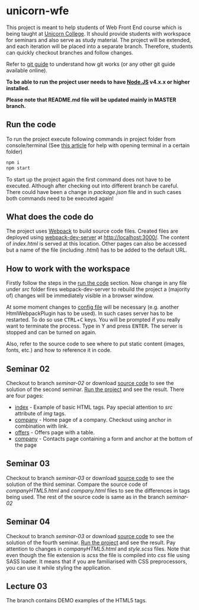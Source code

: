 # unicorn-wfe
This project is meant to help students of Web Front End course which is being taught at [Unicorn College](https://www.unicorncollege.cz/). It should provide students with workspace for seminars and also serve as study material. The project will be extended, and each iteration will be placed into a separate branch. Therefore, students can quickly checkout branches and follow changes. 

Refer to [git guide](http://rogerdudler.github.io/git-guide/) to understand how git works (or any other git guide available online).

**To be able to run the project user needs to have [Node.JS](https://nodejs.org/en/) v4.x.x or higher installed.**

**Please note that README.md file will be updated mainly in MASTER branch.**

## Run the code<a name="run-the-code">
To run the project execute following commands in project folder from console/terminal (See [this article](https://superuser.com/questions/339997/how-to-open-a-terminal-quickly-from-a-file-explorer-at-a-folder-in-windows-7) for help with opening terminal in a certain folder)
  
```bash
npm i
npm start
```
  
To start up the project again the first command does not have to be executed. Although after checking out into different branch be careful. There could have been a change in *package.json* file and in such cases both commands need to be executed again!

## What does the code do
The project uses [Webpack](webpack.js.org) to build source code files. Created files are deployed using [webpack-dev-server](https://github.com/webpack/webpack-dev-server) at [http://localhost:3000/](http://localhost:3000/). The content of *index.html* is served at this location. Other pages can also be accessed but a name of the file (including *.html*) has to be added to the default URL.

## How to work with the workspace
Firstly follow the steps in the [run the code](#run-the-code) section. Now change in any file under *src* folder fires webpack-dev-server to rebuild the project a (majority of) changes will be immediately visible in a browser window. 

At some moment changes to [config file](https://github.com/vaclajon/unicorn-wfe/blob/master/config/webpack.config.js) will be necessary (e.g. another HtmlWebpackPlugin has to be used). In such cases server has to be restarted. To do so use <kbd>CTRL</kbd>+<kbd>C</kbd> keys. You will be prompted if you really want to terminate the process. Type in Y and press <kbd>ENTER</kbd>. The server is stopped and can be turned on again.

Also, refer to the source code to see where to put static content (images, fonts, etc.) and how to reference it in code. 

## Seminar 02
Checkout to branch *seminar-02* or download [source code](https://github.com/vaclajon/unicorn-wfe/tree/seminar-02) to see the solution of the second seminar. [Run the project](#run-the-code) and see the result. There are four pages:
* [index](http://localhost:3000) - Example of basic HTML tags. Pay special attention to *src* attribute of *img* tags.
* [company](http://localhost:3000/company.html) - Home page of a company. Checkout using anchor in combination with link. 
* [offers](http://localhost:3000/offers.html) - Offers page with a table.
* [company](http://localhost:3000/contacts.html) - Contacts page containing a form and anchor at the bottom of the page

## Seminar 03
Checkout to branch *seminar-03* or download [source code](https://github.com/vaclajon/unicorn-wfe/tree/seminar-03) to see the solution of the third seminar. Compare the source code of *companyHTML5.html* and *company.html* files to see the differences in tags being used. The rest of the source code is same as in the branch *seminar-02*

## Seminar 04
Checkout to branch *seminar-03* or download [source code](https://github.com/vaclajon/unicorn-wfe/tree/seminar-04) to see the solution of the fourth seminar. [Run the project](#run-the-code) and see the result. Pay attention to changes in *companyHTML5.html* and *style.scss* files. Note that even though the file extension is *scss* the file is compiled into *css* file using SASS loader. It means that if you are familiarised with CSS preprocessors, you can use it while styling the application.  


## Lecture 03
The branch contains DEMO examples of the HTML5 tags. 
